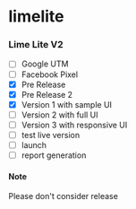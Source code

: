 # limelite

### Lime Lite V2

- [ ] Google UTM
- [ ] Facebook Pixel
- [x] Pre Release
- [x] Pre Release 2
- [x] Version 1 with sample UI
- [ ] Version 2 with full UI
- [ ] Version 3 with responsive UI
- [ ] test live version
- [ ] launch
- [ ] report generation

#### Note
 Please don't consider release 
